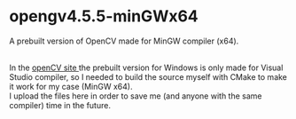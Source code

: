 # opengv4.5.5-minGWx64
A prebuilt version of OpenCV made for MinGW compiler (x64). <br><br>

In the <a href="https://opencv.org/">openCV site </a> the prebuilt version for Windows is only made for Visual Studio compiler, so I needed to build the source myself with CMake to make it work for my case (MinGW x64). <br>
I upload the files here in order to save me (and anyone with the same compiler) time in the future.
